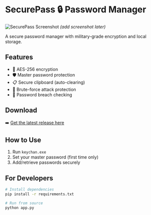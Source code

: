 # SecurePass 🔒 Password Manager

![SecurePass Screenshot](screenshot.png) *(add screenshot later)*

A secure password manager with military-grade encryption and local storage.

## Features
- 🔐 AES-256 encryption
- 🛡️ Master password protection
- 📋 Secure clipboard (auto-clearing)
- 🚫 Brute-force attack protection
- 🔄 Password breach checking

## Download
➡️ [Get the latest release here](https://github.com/scyborg009/keychan/releases)

## How to Use
1. Run `keychan.exe`
2. Set your master password (first time only)
3. Add/retrieve passwords securely

## For Developers
```bash
# Install dependencies
pip install -r requirements.txt

# Run from source
python app.py